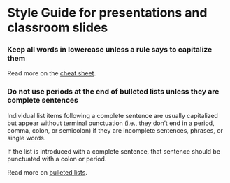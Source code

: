 # Style Guide for presentations and classroom slides

### Keep all words in lowercase unless a rule says to capitalize them

Read more on the <a href="https://www.thebalancesmb.com/associated-press-cheat-sheet-1360728#capitalization">cheat sheet</a>.

### Do not use periods at the end of bulleted lists unless they are complete sentences

Individual list items following a complete sentence are usually capitalized but appear without terminal punctuation (i.e., they don’t end in a period, comma, colon, or semicolon) if they are incomplete sentences, phrases, or single words.

If the list is introduced with a complete sentence, that sentence should be punctuated with a colon or period.

Read more on <a href="https://erinwrightwriting.com/write-vertical-lists/">bulleted lists</a>.
